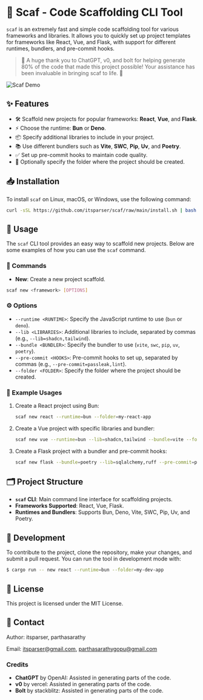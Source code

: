 # 🚀 Scaf - Code Scaffolding CLI Tool

`scaf` is an extremely fast and simple code scaffolding tool for various frameworks and libraries. It allows you to quickly set up project templates for frameworks like React, Vue, and Flask, with support for different runtimes, bundlers, and pre-commit hooks.

> 🎉 A huge thank you to ChatGPT, v0, and bolt for helping generate 80% of the code that made this project possible! Your assistance has been invaluable in bringing scaf to life. 🎉

![Scaf Demo](https://media.giphy.com/media/v1.Y2lkPTc5MGI3NjExZmR4azNhdTVyMXd0MGhvc2oyNDBzaXZtZnI3cjRneWVsZHZ1NWE5aSZlcD12MV9naWZzX3NlYXJjaCZjdD1n/TXJiSN8vCERuE/giphy.gif)

## ✨ Features

- 🛠️ Scaffold new projects for popular frameworks: **React**, **Vue**, and **Flask**.
- ⚡ Choose the runtime: **Bun** or **Deno**.
- 📦 Specify additional libraries to include in your project.
- 📚 Use different bundlers such as **Vite**, **SWC**, **Pip**, **Uv**, and **Poetry**.
- ✅ Set up pre-commit hooks to maintain code quality.
- 📁 Optionally specify the folder where the project should be created.

## 📥 Installation

To install `scaf` on Linux, macOS, or Windows, use the following command:

```bash
curl -sSL https://github.com/itsparser/scaf/raw/main/install.sh | bash
```

## 📘 Usage

The `scaf` CLI tool provides an easy way to scaffold new projects. Below are some examples of how you can use the `scaf` command.

### 🔧 Commands

- **New**: Create a new project scaffold.

```sh
scaf new <framework> [OPTIONS]
```

### ⚙️ Options

- `--runtime <RUNTIME>`: Specify the JavaScript runtime to use (`bun` or `deno`).
- `--lib <LIBRARIES>`: Additional libraries to include, separated by commas (e.g., `--lib=shadcn,tailwind`).
- `--bundle <BUNDLER>`: Specify the bundler to use (`vite`, `swc`, `pip`, `uv`, `poetry`).
- `--pre-commit <HOOKS>`: Pre-commit hooks to set up, separated by commas (e.g., `--pre-commit=passleak,lint`).
- `--folder <FOLDER>`: Specify the folder where the project should be created.

### 📝 Example Usages

1. Create a React project using Bun:

   ```sh
   scaf new react --runtime=bun --folder=my-react-app
   ```

2. Create a Vue project with specific libraries and bundler:

   ```sh
   scaf new vue --runtime=bun --lib=shadcn,tailwind --bundle=vite --folder=my-vue-app
   ```

3. Create a Flask project with a bundler and pre-commit hooks:

   ```sh
   scaf new flask --bundle=poetry --lib=sqlalchemy,ruff --pre-commit=passleak,lint --folder=my-flask-app
   ```

## 🗂️ Project Structure

- **`scaf` CLI**: Main command line interface for scaffolding projects.
- **Frameworks Supported**: React, Vue, Flask.
- **Runtimes and Bundlers**: Supports Bun, Deno, Vite, SWC, Pip, Uv, and Poetry.

## 🤝 Development

To contribute to the project, clone the repository, make your changes, and submit a pull request. You can run the tool in development mode with:

```sh
$ cargo run -- new react --runtime=bun --folder=my-dev-app
```

## 📜 License

This project is licensed under the MIT License.

## 📧 Contact

Author: itsparser, parthasarathy

Email: [itsparser@gmail.com](mailto:itsparser@gmail.com), [parthasarathygopu@gmail.com](mailto:parthasarathygopu@gmail.com)

### Credits
- **ChatGPT** by OpenAI: Assisted in generating parts of the code.
- **v0** by vercel: Assisted in generating parts of the code.
- **Bolt** by stackblitz: Assisted in generating parts of the code.


